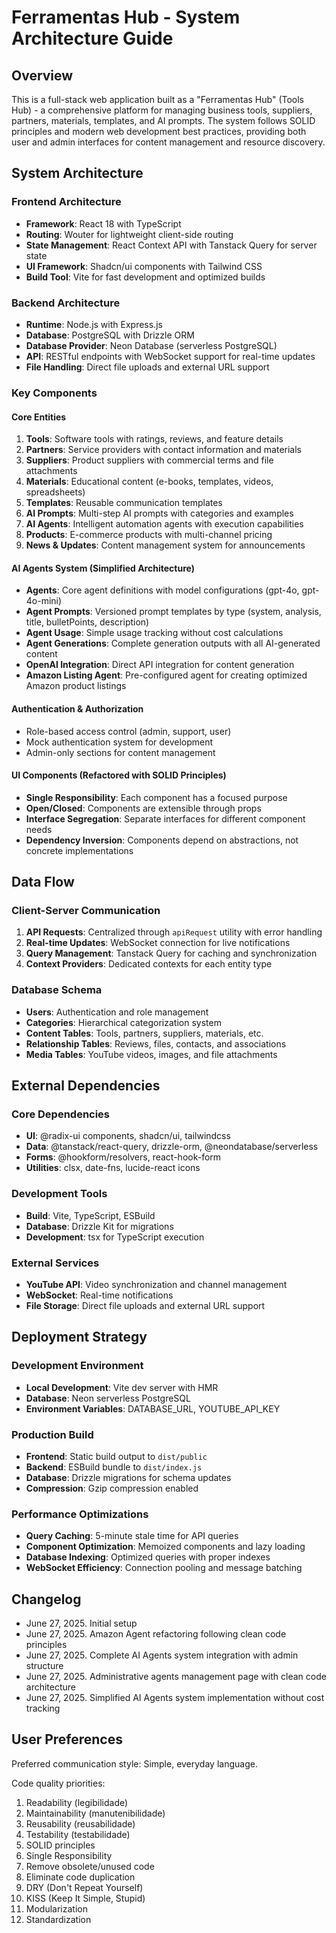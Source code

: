 # Ferramentas Hub - System Architecture Guide

## Overview

This is a full-stack web application built as a "Ferramentas Hub" (Tools Hub) - a comprehensive platform for managing business tools, suppliers, partners, materials, templates, and AI prompts. The system follows SOLID principles and modern web development best practices, providing both user and admin interfaces for content management and resource discovery.

## System Architecture

### Frontend Architecture
- **Framework**: React 18 with TypeScript
- **Routing**: Wouter for lightweight client-side routing
- **State Management**: React Context API with Tanstack Query for server state
- **UI Framework**: Shadcn/ui components with Tailwind CSS
- **Build Tool**: Vite for fast development and optimized builds

### Backend Architecture
- **Runtime**: Node.js with Express.js
- **Database**: PostgreSQL with Drizzle ORM
- **Database Provider**: Neon Database (serverless PostgreSQL)
- **API**: RESTful endpoints with WebSocket support for real-time updates
- **File Handling**: Direct file uploads and external URL support

### Key Components

#### Core Entities
1. **Tools**: Software tools with ratings, reviews, and feature details
2. **Partners**: Service providers with contact information and materials
3. **Suppliers**: Product suppliers with commercial terms and file attachments
4. **Materials**: Educational content (e-books, templates, videos, spreadsheets)
5. **Templates**: Reusable communication templates
6. **AI Prompts**: Multi-step AI prompts with categories and examples
7. **AI Agents**: Intelligent automation agents with execution capabilities
8. **Products**: E-commerce products with multi-channel pricing
9. **News & Updates**: Content management system for announcements

#### AI Agents System (Simplified Architecture)
- **Agents**: Core agent definitions with model configurations (gpt-4o, gpt-4o-mini)
- **Agent Prompts**: Versioned prompt templates by type (system, analysis, title, bulletPoints, description)
- **Agent Usage**: Simple usage tracking without cost calculations
- **Agent Generations**: Complete generation outputs with all AI-generated content
- **OpenAI Integration**: Direct API integration for content generation
- **Amazon Listing Agent**: Pre-configured agent for creating optimized Amazon product listings

#### Authentication & Authorization
- Role-based access control (admin, support, user)
- Mock authentication system for development
- Admin-only sections for content management

#### UI Components (Refactored with SOLID Principles)
- **Single Responsibility**: Each component has a focused purpose
- **Open/Closed**: Components are extensible through props
- **Interface Segregation**: Separate interfaces for different component needs
- **Dependency Inversion**: Components depend on abstractions, not concrete implementations

## Data Flow

### Client-Server Communication
1. **API Requests**: Centralized through `apiRequest` utility with error handling
2. **Real-time Updates**: WebSocket connection for live notifications
3. **Query Management**: Tanstack Query for caching and synchronization
4. **Context Providers**: Dedicated contexts for each entity type

### Database Schema
- **Users**: Authentication and role management
- **Categories**: Hierarchical categorization system
- **Content Tables**: Tools, partners, suppliers, materials, etc.
- **Relationship Tables**: Reviews, files, contacts, and associations
- **Media Tables**: YouTube videos, images, and file attachments

## External Dependencies

### Core Dependencies
- **UI**: @radix-ui components, shadcn/ui, tailwindcss
- **Data**: @tanstack/react-query, drizzle-orm, @neondatabase/serverless
- **Forms**: @hookform/resolvers, react-hook-form
- **Utilities**: clsx, date-fns, lucide-react icons

### Development Tools
- **Build**: Vite, TypeScript, ESBuild
- **Database**: Drizzle Kit for migrations
- **Development**: tsx for TypeScript execution

### External Services
- **YouTube API**: Video synchronization and channel management
- **WebSocket**: Real-time notifications
- **File Storage**: Direct file uploads and external URL support

## Deployment Strategy

### Development Environment
- **Local Development**: Vite dev server with HMR
- **Database**: Neon serverless PostgreSQL
- **Environment Variables**: DATABASE_URL, YOUTUBE_API_KEY

### Production Build
- **Frontend**: Static build output to `dist/public`
- **Backend**: ESBuild bundle to `dist/index.js`
- **Database**: Drizzle migrations for schema updates
- **Compression**: Gzip compression enabled

### Performance Optimizations
- **Query Caching**: 5-minute stale time for API queries
- **Component Optimization**: Memoized components and lazy loading
- **Database Indexing**: Optimized queries with proper indexes
- **WebSocket Efficiency**: Connection pooling and message batching

## Changelog

- June 27, 2025. Initial setup
- June 27, 2025. Amazon Agent refactoring following clean code principles
- June 27, 2025. Complete AI Agents system integration with admin structure
- June 27, 2025. Administrative agents management page with clean code architecture
- June 27, 2025. Simplified AI Agents system implementation without cost tracking

## User Preferences

Preferred communication style: Simple, everyday language.

Code quality priorities:
1. Readability (legibilidade)
2. Maintainability (manutenibilidade) 
3. Reusability (reusabilidade)
4. Testability (testabilidade)
5. SOLID principles
6. Single Responsibility
7. Remove obsolete/unused code
8. Eliminate code duplication
9. DRY (Don't Repeat Yourself)
10. KISS (Keep It Simple, Stupid)
11. Modularization
12. Standardization